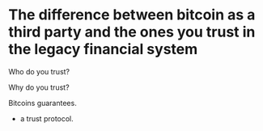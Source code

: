 # The difference between bitcoin as a third party and the ones you trust in the legacy financial system

Who do you trust?

Why do you trust?

Bitcoins guarantees.

- a trust protocol.

